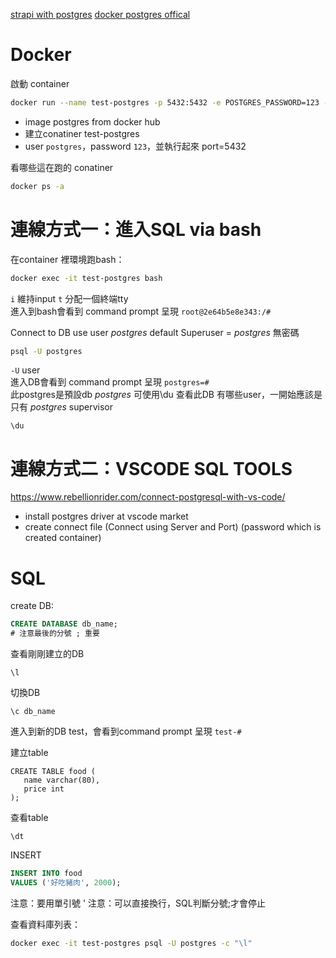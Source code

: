 [strapi with postgres](https://medium.com/dogus-tech-digital-solutions/creating-strapi-app-with-postgresql-e22f00d48b04)
[docker postgres offical](https://hub.docker.com/_/postgres)

# Docker
啟動 container
```bash
docker run --name test-postgres -p 5432:5432 -e POSTGRES_PASSWORD=123 -d postgres
```   
- image postgres from docker hub
- 建立conatiner test-postgres
- user `postgres`，password `123`，並執行起來 port=5432
  
看哪些這在跑的 conatiner 
```bash
docker ps -a
```

# 連線方式一：進入SQL via bash
在container 裡環境跑bash：
```bash
docker exec -it test-postgres bash
```
`i` 維持input `t` 分配一個終端tty  
進入到bash會看到 command prompt 呈現 `root@2e64b5e8e343:/# `  
  
Connect to DB use user _postgres_  default Superuser = _postgres_ 無密碼  
```bash
psql -U postgres
```
`-U` user   
進入DB會看到 command prompt 呈現 `postgres=# `  
此postgres是預設db _postgres_
可使用\du 查看此DB 有哪些user，一開始應該是只有 _postgres_ supervisor  
```
\du
```
  
# 連線方式二：VSCODE SQL TOOLS
https://www.rebellionrider.com/connect-postgresql-with-vs-code/  
- install postgres driver at vscode market
- create connect file (Connect using Server and Port) (password which is created container)

  
# SQL 
create DB:  
```sql
CREATE DATABASE db_name;
# 注意最後的分號 ; 重要
```
  
查看剛剛建立的DB
```
\l
```
  
切換DB
```
\c db_name
```
進入到新的DB test，會看到command prompt 呈現 `test-# `  
  
建立table  
```
CREATE TABLE food (
   name varchar(80),
   price int 
);
```

查看table  
```
\dt
```
  
INSERT   
```SQL
INSERT INTO food  
VALUES ('好吃豬肉', 2000);
```
注意：要用單引號 '
注意：可以直接換行，SQL判斷分號;才會停止

查看資料庫列表： 
```bash
docker exec -it test-postgres psql -U postgres -c "\l"
```

